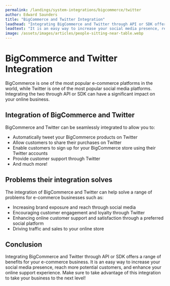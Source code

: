 ```yaml
---
permalink: /landings/system-integrations/bigcommerce/twitter
author: Edward Saunders
title: "BigCommerce and Twitter Integration"
leadhead: "Integrating BigCommerce and Twitter through API or SDK offers a range of benefits for your e-commerce business"
leadtext: "It is an easy way to increase your social media presence, reach more potential customers, and enhance your online support experience. Make sure to take advantage of this integration to take your business to the next level!"
image: /assets/images/articles/people-sitting-near-table.webp
---
```

<div class="arttext">	<h1>BigCommerce and Twitter Integration</h1>
	<p>BigCommerce is one of the most popular e-commerce platforms in the world, while Twitter is one of the most popular social media platforms. Integrating the two through API or SDK can have a significant impact on your online business.</p>
	<h2>Integration of BigCommerce and Twitter</h2>
	<p>BigCommerce and Twitter can be seamlessly integrated to allow you to:</p>
	<ul>
		<li>Automatically tweet your BigCommerce products on Twitter</li>
		<li>Allow customers to share their purchases on Twitter</li>
		<li>Enable customers to sign up for your BigCommerce store using their Twitter accounts</li>
		<li>Provide customer support through Twitter</li>
		<li>And much more!</li>
	</ul>
	<h2>Problems their integration solves</h2>
	<p>The integration of BigCommerce and Twitter can help solve a range of problems for e-commerce businesses such as:</p>
	<ul>
		<li>Increasing brand exposure and reach through social media</li>
		<li>Encouraging customer engagement and loyalty through Twitter</li>
		<li>Enhancing online customer support and satisfaction through a preferred social platform</li>
		<li>Driving traffic and sales to your online store</li>
	</ul>
	<h2>Conclusion</h2>
	<p>Integrating BigCommerce and Twitter through API or SDK offers a range of benefits for your e-commerce business. It is an easy way to increase your social media presence, reach more potential customers, and enhance your online support experience. Make sure to take advantage of this integration to take your business to the next level!</p>
</div>
